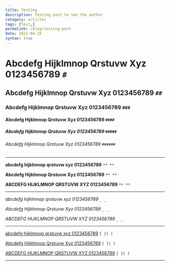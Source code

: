 ```yaml
---
title: Testing
description: Testing post to see the author
category: articles
tags: [test,]
permalink: /blog/testing-post
date: 2023-04-25
syntax: true
---
```


# Abcdefg Hijklmnop Qrstuvw Xyz 0123456789 `# `
## Abcdefg Hijklmnop Qrstuvw Xyz 0123456789 `## `
### Abcdefg Hijklmnop Qrstuvw Xyz 0123456789 `### `
#### Abcdefg Hijklmnop Qrstuvw Xyz 0123456789 `#### `
##### Abcdefg Hijklmnop Qrstuvw Xyz 0123456789 `##### `
###### Abcdefg Hijklmnop Qrstuvw Xyz 0123456789 `###### `

---

**abcdefg hijklmnop qrstuvw xyz 0123456789** `** **`

**Abcdefg Hijklmnop Qrstuvw Xyz 0123456789** `** **`

**ABCDEFG HIJKLMNOP QRSTUVW XYZ 0123456789** `** **`

---

_abcdefg hijklmnop qrstuvw xyz 0123456789_ `_ _`

_Abcdefg Hijklmnop Qrstuvw Xyz 0123456789_ `_ _`

_ABCDEFG HIJKLMNOP QRSTUVW XYZ 0123456789_ `_ _`

---

[abcdefg hijklmnop qrstuvw xyz 0123456789](https://wikipedia.org/) `[ ]( )`

[Abcdefg Hijklmnop Qrstuvw Xyz 0123456789](https://wikipedia.org/) `[ ]( )`

[ABCDEFG HIJKLMNOP QRSTUVW XYZ 0123456789](https://wikipedia.org/) `[ ]( )`

<a></a>

---







<!-- абвгдеёжзийклмнопрстуфхцчшщъыьэюя -->
<!-- АБВГДЕЁЖЗИЙКЛМНОПРСТУФХЦЧШЩЪЫЬЭЮЯ -->
<!-- αβγδεζηθικλμνξοπρστυφχψω -->
<!-- ΑΒΓΔΕΖΗΘΙΚΛΜΝΞΟΠΡΣΤΥΦΧΨΩ -->